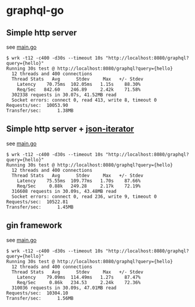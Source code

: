 
# graphql-go

## Simple http server

see [main.go](./graphql-go/http/main.go)

```
$ wrk -t12 -c400 -d30s --timeout 10s "http://localhost:8080/graphql?query={hello}"
Running 30s test @ http://localhost:8080/graphql?query={hello}
  12 threads and 400 connections
  Thread Stats   Avg      Stdev     Max   +/- Stdev
    Latency    70.75ms  102.05ms   1.15s    88.30%
    Req/Sec   842.60    246.89     2.42k    71.58%
  302338 requests in 30.07s, 41.52MB read
  Socket errors: connect 0, read 413, write 8, timeout 0
Requests/sec:  10053.90
Transfer/sec:      1.38MB
```

## Simple http server + [json-iterator](https://github.com/json-iterator/go)

see [main.go](./graphql-go/http+jsoniter/main.go)

```
$ wrk -t12 -c400 -d30s --timeout 10s "http://localhost:8080/graphql?query={hello}"
Running 30s test @ http://localhost:8080/graphql?query={hello}
  12 threads and 400 connections
  Thread Stats   Avg      Stdev     Max   +/- Stdev
    Latency    75.55ms  109.77ms   1.70s    87.66%
    Req/Sec     0.88k   249.28     2.17k    72.19%
  316608 requests in 30.09s, 43.48MB read
  Socket errors: connect 0, read 236, write 9, timeout 0
Requests/sec:  10522.81
Transfer/sec:      1.45MB
```

## gin framework

see [main.go](./graphql-go/gin/main.go)

```
$ wrk -t12 -c400 -d30s --timeout 10s "http://localhost:8080/graphql?query={hello}"
Running 30s test @ http://localhost:8080/graphql?query={hello}
  12 threads and 400 connections
  Thread Stats   Avg      Stdev     Max   +/- Stdev
    Latency    79.09ms  114.49ms   1.27s    87.47%
    Req/Sec     0.86k   234.53     2.24k    72.36%
  310036 requests in 30.09s, 47.01MB read
Requests/sec:  10304.10
Transfer/sec:      1.56MB
```
